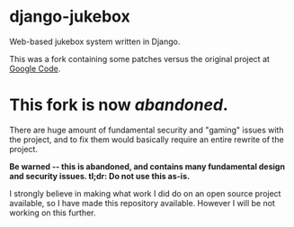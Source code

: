 # django-jukebox #

Web-based jukebox system written in Django.

This was a fork containing some patches versus the original project at [Google Code](https://code.google.com/p/django-jukebox/).

# This fork is now _abandoned_. #

There are huge amount of fundamental security and "gaming" issues with the project, and to fix them would basically require an entire rewrite of the project.

**Be warned -- this is abandoned, and contains many fundamental design and security issues.  tl;dr: Do not use this as-is.**

I strongly believe in making what work I did do on an open source project available, so I have made this repository available.  However I will be not working on this further.